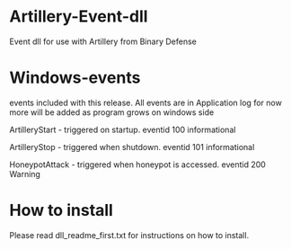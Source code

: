 # Artillery-Event-dll
Event dll for use with Artillery from Binary Defense

# Windows-events
events included with this release. All events are in Application log for now
more will be added as program grows on windows side

ArtilleryStart - triggered on startup. eventid 100 informational

ArtilleryStop - triggered when shutdown. eventid 101 informational

HoneypotAttack - triggered when honeypot is accessed. eventid 200 Warning


# How to install

Please read dll_readme_first.txt for instructions on how to install.
